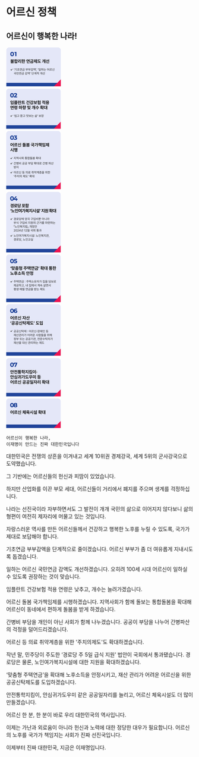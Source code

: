 # 어르신 정책

## 어르신이 행복한 나라!

![공약 이미지](020.jpeg)

```
어르신이 행복한 나라,
이재명이 만드는 진짜 대한민국입니다
```

대한민국은 전쟁의 상흔을 이겨내고 세계 10위권 경제강국, 세계 5위의 군사강국으로 도약했습니다.

그 기반에는 어르신들의 헌신과 피땀이 있었습니다.

하지만 산업화를 이끈 부모 세대, 어르신들이 거리에서 폐지를 주으며 생계를 걱정하십니다.

나라는 선진국이라 자부하면서도 그 발전이 개개 국민의 삶으로 이어지지 않다보니 삶의 형편이 여전히 제자리에 머물고 있는 것입니다.

자랑스러운 역사를 만든 어르신들께서 건강하고 행복한 노후를 누릴 수 있도록, 국가가 제대로 보답해야 합니다.

기초연금 부부감액을 단계적으로 줄이겠습니다. 어르신 부부가 좀 더 여유롭게 지내시도록 돕겠습니다.

일하는 어르신 국민연금 감액도 개선하겠습니다. 오히려 100세 시대 어르신이 일하실 수 있도록 권장하는 것이 맞습니다.

임플란트 건강보험 적용 연령은 낮추고, 개수는 늘려가겠습니다.

어르신 돌봄 국가책임제를 시행하겠습니다. 지역사회가 함께 돌보는 통합돌봄을 확대해 어르신이 동네에서 편하게 돌봄을 받게
하겠습니다.

간병비 부담을 개인이 아닌 사회가 함께 나누겠습니다. 공공이 부담을 나누어 간병파산의 걱정을 덜어드리겠습니다.

어르신 등 의료 취약계층을 위한 '주치의제도'도 확대하겠습니다.

작년 말, 민주당이 주도한 ‘경로당 주 5일 급식 지원’ 법안이 국회에서 통과됐습니다. 경로당은 물론, 노인여가복지시설에 대한 지원을
확대하겠습니다.

‘맞춤형 주택연금’을 확대해 노후소득을 안정시키고, 재산 관리가 어려운 어르신을 위한 공공신탁제도를 도입하겠습니다.

안전통학지킴이, 안심귀가도우미 같은 공공일자리를 늘리고, 어르신 체육시설도 더 많이 만들겠습니다.

어르신 한 분, 한 분이 바로 우리 대한민국의 역사입니다.

이제는 가난과 외로움이 아니라 헌신과 노력에 대한 정당한 대우가 필요합니다. 어르신의 노후를 국가가 책임지는 사회가 진짜
선진국입니다.

이제부터 진짜 대한민국,
지금은 이재명입니다.